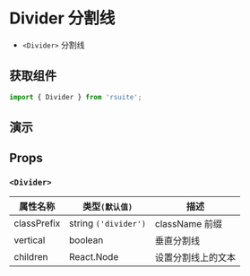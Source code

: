 # Divider 分割线 

* `<Divider>` 分割线

## 获取组件

```js
import { Divider } from 'rsuite';
```

## 演示

<!--{demo}-->

## Props

### `<Divider>`

| 属性名称    | 类型`(默认值)`       | 描述               |
| ----------- | -------------------- | ------------------ |
| classPrefix | string `('divider')` | className 前缀     |
| vertical    | boolean              | 垂直分割线         |
| children    | React.Node           | 设置分割线上的文本 |
